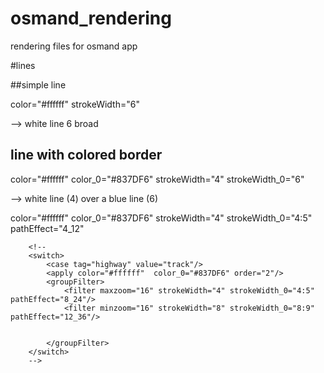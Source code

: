 # osmand_rendering
rendering files for osmand app


#lines


##simple line

color="#ffffff" 
strokeWidth="6"

--> white line 6 broad

## line with colored border
color="#ffffff" color_0="#837DF6" 
strokeWidth="4" strokeWidth_0="6"

--> white line (4) over a blue line (6)


color="#ffffff" color_0="#837DF6" 
strokeWidth="4" strokeWidth_0="4:5" pathEffect="4_12"



        <!--
        <switch>
            <case tag="highway" value="track"/>
            <apply color="#ffffff"  color_0="#837DF6" order="2"/> 
            <groupFilter>
                <filter maxzoom="16" strokeWidth="4" strokeWidth_0="4:5" pathEffect="8_24"/>
                <filter minzoom="16" strokeWidth="8" strokeWidth_0="8:9" pathEffect="12_36"/>
            
        
            </groupFilter>
        </switch>
        -->
